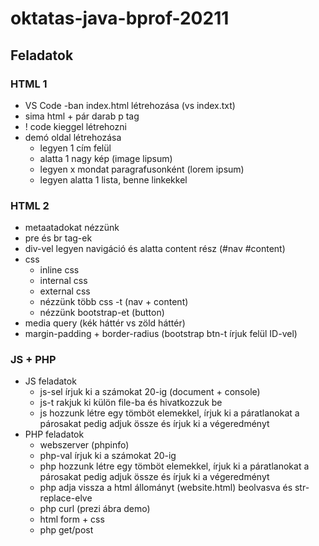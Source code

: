 # oktatas-java-bprof-20211

## Feladatok

### HTML 1

- VS Code -ban index.html létrehozása (vs index.txt)
- sima html + pár darab p tag
- ! code kieggel létrehozni
- demó oldal létrehozása
    - legyen 1 cím felül
    - alatta 1 nagy kép (image lipsum)
    - legyen x mondat paragrafusonként (lorem ipsum)
    - legyen alatta 1 lista, benne linkekkel
    
### HTML 2

- metaatadokat nézzünk
- pre és br tag-ek
- div-vel legyen navigáció és alatta content rész (#nav #content)
- css
    - inline css
    - internal css
    - external css
    - nézzünk több css -t (nav + content)
    - nézzünk bootstrap-et (button)
- media query (kék háttér vs zöld háttér)
- margin-padding + border-radius (bootstrap btn-t írjuk felül ID-vel)

### JS + PHP

- JS feladatok
    - js-sel írjuk ki a számokat 20-ig (document + console)
    - js-t rakjuk ki külön file-ba és hivatkozzuk be
    - js hozzunk létre egy tömböt elemekkel, írjuk ki a páratlanokat a párosakat pedig adjuk össze és írjuk ki a végeredményt
- PHP feladatok
    - webszerver (phpinfo)
    - php-val írjuk ki a számokat 20-ig
    - php hozzunk létre egy tömböt elemekkel, írjuk ki a páratlanokat a párosakat pedig adjuk össze és írjuk ki a végeredményt
    - php adja vissza a html állományt (website.html) beolvasva és str-replace-elve
    - php curl (prezi ábra demo)
    - html form + css
    - php get/post
